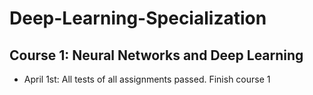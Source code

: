 # Deep-Learning-Specialization
## Course 1: Neural Networks and Deep Learning
- April 1st: All tests of all assignments passed. Finish course 1
